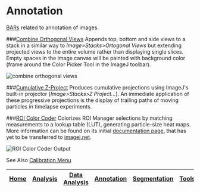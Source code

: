 # Annotation

[BARs][Home] related to annotation of images.

###[Combine Orthogonal Views](./Combine_Orthogonal_Views.ijm)
   Appends top, bottom and side views to a stack in a similar way to _Image>Stacks>Ortogonal Views_
   but extending projected views to the entire volume rather than displaying single slices. Empty
   spaces in the image canvas will be painted with background color (frame around the Color Picker
   Tool in the ImageJ toolbar).

![combine orthogonal views](../../../../../images/combine-orthogonal-views.png)


###[Cumulative Z-Project](./Cumulative_Z-Project.bsh)
   Produces cumulative projections using ImageJ's built-in projector (_Image>Stacks>Z Project..._).
   An immediate application of these progressive projections is the display of trailing paths of
   moving particles in timelapse experiments.

###[ROI Color Coder](./ROI_Color_Coder.ijm)
   Colorizes ROI Manager selections by matching measurements to a lookup table (LUT),
   generating particle-size heat maps. More information can be found on its initial
   [documentation page][RCC page], that has yet to be transferred to [imagej.net](http://imagej.net/).

   ![ROI Color Coder Output](../images/roi-color-coder.png)


   See Also [Calibration Menu](../Tools/README.md#calibration-menu)

[RCC page]: http://imagejdocu.tudor.lu/doku.php?id=macro:roi_color_coder




| [Home] | [Analysis] | [Data Analysis] | [Annotation] | [Segmentation] | [Tools] | [Plugins][Java Classes] | [lib] | [Snippets] | [IJ] |
|:------:|:----------:|:---------------:|:------------:|:--------------:|:-------:|:-----------------------:|:-----:|:----------:|:----:|

[Home]: https://github.com/tferr/Scripts#ij-bar
[Analysis]: https://github.com/tferr/Scripts/tree/master/Analysis#analysis
[Data Analysis]: https://github.com/tferr/Scripts/tree/master/BAR/src/main/resources/scripts/BAR/Data_Analysis#data-analysis
[Annotation]: https://github.com/tferr/Scripts/tree/master/Annotation#annotation
[Segmentation]: https://github.com/tferr/Scripts/tree/master/Segmentation#segmentation
[Tools]: https://github.com/tferr/Scripts/tree/master/Tools#tools-and-toolsets
[Java Classes]: https://github.com/tferr/Scripts/tree/master/BAR#java-classes
[lib]: https://github.com/tferr/Scripts/tree/master/lib#lib
[Snippets]: https://github.com/tferr/Scripts/tree/master/Snippets#snippets
[IJ]: http://imagej.net/BAR
